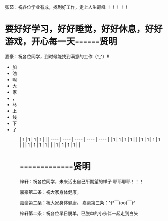 张茹：祝各位学业有成，找到好工作，走上人生巅峰 ！！！！！
<h1>要好好学习，好好睡觉，好好休息，好好游戏，开心每一天------贤明</h1>
嘉豪：祝各位同学，到时候能找到满意的工作（^_^）!!
<ul>
<li>加</li>
<li>油</li>
<li>啊</li>
<li>大</li>
<li>家</li>
<li>，</li>
<li>马</li>
<li>上</li>
<li>线</li>
<li>下</li>
<li>了</li>
<ul>
| 1    | 1    | 1    | 1    |      |
| ---- | ---- | ---- | ---- | ---- |
| 1    | 1    | 1    | 1    |      |
| 1    | 1    | 1    | 1    |      |
| 1    | 1    | 1    | 1    |      |
| 1    | 1    | 1    | 1    |      |

# -------------贤明

梓轩：祝各位同学，未来活出自己所期望的样子 耶耶耶耶！！！

嘉豪第二条：祝大家身体健康。

嘉豪第二条：祝大家身体健康。
嘉豪第三条：^(*￣(oo)￣)^

梓轩第二条：祝各位早日脱单，已脱单的小伙伴一起走到白头

